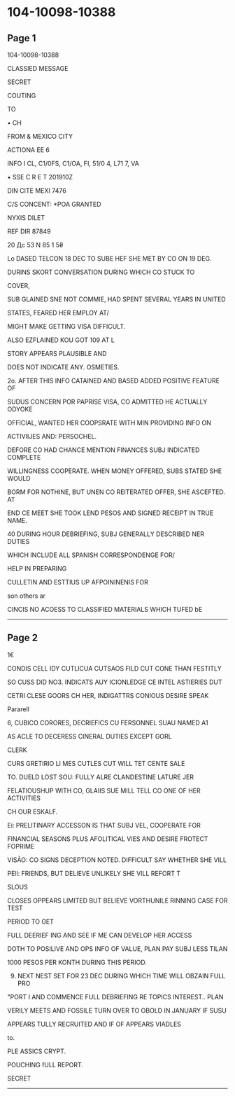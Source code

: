 # 104-10098-10388

## Page 1

104-10098-10388

CLASSIED MESSAGE

SECRET

COUTING

TO

• CH

FROM & MEXICO CITY

ACTIONA EE 6

INFO I CL, C1/0FS, C1/OA, FI, 51/0 4, L71 7, VA

• SSE C R E T 201910Z

DIN CITE MEXI 7476

C/S CONCENT: *POA GRANTED

NYXIS DILET

REF DIR 87849

20 Дс 53 N 85 1 5₴

Lo DASED TELCON 18 DEC TO SUBE HEF SHE MET BY CO ON 19 DEG.

DURINS SKORT CONVERSATION DURING WHICH CO STUCK TO

COVER,

SUB GLAINED SNE NOT COMMIE, HAD SPENT SEVERAL YEARS IN UNITED

STATES, FEARED HER EMPLOY AT/

MIGHT MAKE GETTING VISA DIFFICULT.

ALSO EZFLAINED KOU GOT 109 AT L

STORY APPEARS PLAUSIBLE AND

DOES NOT INDICATE ANY. OSMETIES.

2o. AFTER THIS INFO CATAINED AND BASED ADDED POSITIVE FEATURE OF

SUDUS CONCERN POR PAPRISE VISA, CO ADMITTED HE ACTUALLY ODYOKE

OFFICIAL, WANTED HER COOPSRATE WITH MIN PROVIDING INFO ON

ACTIVIIJES AND: PERSOCHEL.

DEFORE CO HAD CHANCE MENTION FINANCES SUBJ INDICATED COMPLETE

WILLINGNESS COOPERATE. WHEN MONEY OFFERED, SUBS STATED SHE WOULD

BORM FOR NOTHINE, BUT UNEN CO REITERATED OFFER, SHE ASCEFTED. AT

END CE MEET SHE TOOK LEND PESOS AND SIGNED RECEIPT IN TRUE NAME.

40 DURING HOUR DEBRIEFING, SUBJ GENERALLY DESCRIBED NER DUTIES

WHICH INCLUDE ALL SPANISH CORRESPONDENGE FOR/

HELP IN PREPARING

CULLETIN AND ESTTIUS UP AFPOININENIS FOR

son others ar

CINCIS NO ACOESS TO CLASSIFIED MATERIALS WHICH TUFED bE

---

## Page 2

1€

CONDIS CELL IDY CUTLICUA CUTSAOS FILD CUT CONE THAN FESTITLY

SO CUSS DID NO3. INDICATS AUY ICIONLEDGE CE INTEL ASTIERIES DUT

CETRI CLESE GOORS CH HER, INDIGATTRS CONIOUS DESIRE SPEAK

Pararell

6, CUBICO CORORES, DECRIEFICS CU FERSONNEL SUAU NAMED A1

AS ACLE TO DECERESS CINERAL DUTIES EXCEPT GORL

CLERK

CURS GRETIRIO LI MES CUTLES CUT WILL TET CENTE SALE

TO. DUELD LOST SOU: FULLY ALRE CLANDESTINE LATURE JER

FELATIOUSHUP WITH CO, GLAIIS SUE MILL TELL CO ONE OF HER ACTIVITIES

CH OUR ESKALF.

Ei: PRELITINARY ACCESSON IS THAT SUBJ VEL, COOPERATE FOR

FINANCIAL SEASONS PLUS AFOLITICAL VIES AND DESIRE FROTECT FOPRIME

VISÃO: CO SIGNS DECEPTION NOTED. DIFFICULT SAY WHETHER SHE VILL

PEll: FRIENDS, BUT DELIEVE UNLIKELY SHE VILL REFORT T

SLOUS

CLOSES OPPEARS LIMITED BUT BELIEVE VORTHUNILE RINNING CASE FOR TEST

PERIOD TO GET

FULL DEERIEF ING AND SEE IF ME CAN DEVELOP HER ACCESS

DOTH TO POSILIVE AND OPS INFO OF VALUE, PLAN PAY SUBJ LESS TILAN

1000 PESOS PER KONTH DURING THIS PERIOD.

9. NEXT NEST SET FOR 23 DEC DURING WHICH TIME WILL OBZAIN FULL PRO

"PORT I AND COMMENCE FULL DEBRIEFING RE TOPICS INTEREST.. PLAN

VERILY MEETS AND FOSSILE TURN OVER TO OBOLD IN JANUARY IF SUSU

APPEARS TULLY RECRUITED AND IF OF APPEARS VIADLES

to.

PLE ASSICS CRYPT.

POUCHING fULL REPORT.

SECRET

---

